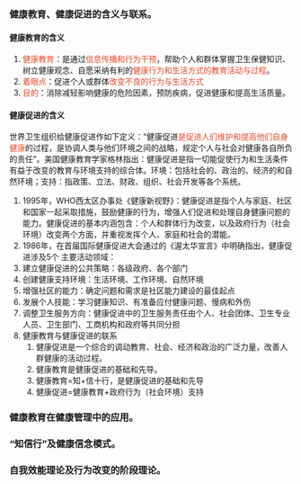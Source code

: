 ### 健康教育、健康促进的含义与联系。

#### 健康教育的含义
1. <span style="color: #e94829;">健康教育</span>：是通过<span style="color: #e94829;">信息传播和行为干预</span>，帮助个人和群体掌握卫生保健知识、树立健康观念、自愿采纳有利的<span style="color: #e94829;">健康行为和生活方式的教育活动与过程</span>。
2. <span style="color: #e94829;">着眼点</span>：促进个人或群体<span style="color: #e94829;">改变不良的行为与生活方式</span>
3. <span style="color: #e94829;">目的</span>：消除减轻影响健康的危险因素，预防疾病，促进健康和提高生活质量。

#### 健康促进的含义

世界卫生组织给健康促进作如下定义：“健康促进<span style="color: #e94829;">是促进人们维护和提高他们自身健康</span>的过程，是协调人类与他们环境之间的战略，规定个人与社会对健康各自所负的责任”。美国健康教育学家格林指出：健康促进是指一切能促使行为和生活条件有益于改变的教育与环境支持的综合体。环境：包括社会的、政治的、经济的和自然环境；支持：指政策、立法、财政、组织、社会开发等各个系统。
1. 1995年，WHO西太区办事处《健康新视野》：健康促进是指个人与家庭、社区和国家一起采取措施，鼓励健康的行为，增强人们促进和处理自身健康问题的能力。健康促进的基本内涵包含：个人和群体行为改变，以及政府行为（社会环境）改变两个方面，并重视发挥个人、家庭和社会的潜能。
2. 1986年，在首届国际健康促进大会通过的《渥太华宣言》中明确指出，健康促进涉及5个
主要活动领域：
1. 建立健康促进的公共策略：各级政府、各个部门
2. 创建健康支持环境：生活环境、工作环境、自然环境
3. 增强社区的能力：确定问题和需求是社区能力建设的最佳起点
4. 发展个人技能：学习健康知识、有准备应付健康问题、慢病和外伤
5. 调整卫生服务方向：健康促进中的卫生服务责任由个人、社会团体、卫生专业人员、卫生部门、工商机构和政府等共同分担
3. 健康教育与健康促进的联系
	1. 健康促进是一个综合的调动教育、社会、经济和政治的广泛力量，改善人群健康的活动过程。
	2. 健康教育是健康促进的基础和先导。
	3. 健康教育=知+信十行，是健康促进的基础和先导
	4. 健康促进=健康教育+政府行为（社会环境）支持

### 健康教育在健康管理中的应用。


### “知信行”及健康信念模式。


### 自我效能理论及行为改变的阶段理论。

